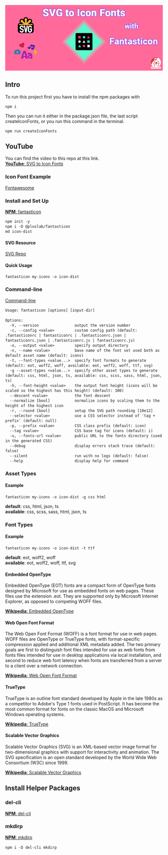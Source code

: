 ![Collapse & Expand HTML Block Elements CSS & JS](./readme/images/svg-to-icon-fonts-835x346.jpg)

## Intro
To run this project first you have to install the npm packages with

```
npm i
```

Then you can run it either in the package.json file, the last script createIconFonts, or you run this command in the terminal.

```
npm run createIconFonts
```
## YouTube
You can find the video to this repo at this link.  
[**YouTube**: SVG to Icon Fonts](https://www.youtube.com/watch?v=ooCLkjZcCiA)

### Icon Font Example

[Fontawesome](https://fontawesome.com/icons)

### Install and Set Up
[**NPM**: fantasticon](https://www.npmjs.com/package/fantasticon)
```
npm init -y
npm i -D @pluslab/fantasticon
md icon-dist
```

#### SVG Resource
[SVG Repo](https://www.svgrepo.com/)

#### Quick Usage
`fantasticon my-icons -o icon-dist`

### Command-line
[Command-line](https://github.com/agencia-e-plus/fantasticon#command-line)
```
Usage: fantasticon [options] [input-dir]

Options:
  -V, --version                output the version number
  -c, --config <value>         custom config path (default: .fantasticonrc | fantasticonrc | .fantasticonrc.json | fantasticonrc.json | .fantasticonrc.js | fantasticonrc.js)
  -o, --output <value>         specify output directory
  -n, --name <value>           base name of the font set used both as default asset name (default: icons)
  -t, --font-types <value...>  specify font formats to generate (default: eot, woff2, woff, available: eot, woff2, woff, ttf, svg)
  -g --asset-types <value...>  specify other asset types to generate (default: css, html, json, ts, available: css, scss, sass, html, json, ts)
  -h, --font-height <value>    the output font height (icons will be scaled so the highest has this height) (default: 300)
  --descent <value>            the font descent
  --normalize [bool]           normalize icons by scaling them to the height of the highest icon
  -r, --round [bool]           setup the SVG path rounding [10e12]
  --selector <value>           use a CSS selector instead of 'tag + prefix' (default: null)
  -p, --prefix <value>         CSS class prefix (default: icon)
  --tag <value>                CSS base tag for icons (default: i)
  -u, --fonts-url <value>      public URL to the fonts directory (used in the generated CSS)
  --debug                      display errors stack trace (default: false)
  --silent                     run with no logs (default: false)
  --help                       display help for command
```

### Asset Types
#### Example
`fantasticon my-icons -o icon-dist -g css html`

**default**: css, html, json, ts  
**available**: css, scss, sass, html, json, ts

### Font Types
#### Example
`fantasticon my-icons -o icon-dist -t ttf`

**default**: eot, woff2, woff  
**available**: eot, woff2, woff, ttf, svg

#### Embedded OpenType
Embedded OpenType (EOT) fonts are a compact form of OpenType fonts designed by Microsoft for use as embedded fonts on web pages. These files use the extension .eot. They are supported only by Microsoft Internet Explorer, as opposed to competing WOFF files.

[**Wikipedia**: Embedded OpenType](https://en.wikipedia.org/wiki/Embedded_OpenType)

#### Web Open Font Format
The Web Open Font Format (WOFF) is a font format for use in web pages. WOFF files are OpenType or TrueType fonts, with format-specific compression applied and additional XML metadata added. The two primary goals are first to distinguish font files intended for use as web fonts from fonts files intended for use in desktop applications via local installation, and second to reduce web font latency when fonts are transferred from a server to a client over a network connection.

[**Wikipedia**: Web Open Font Format](https://en.wikipedia.org/wiki/Web_Open_Font_Format)

#### TrueType

TrueType is an outline font standard developed by Apple in the late 1980s as a competitor to Adobe's Type 1 fonts used in PostScript. It has become the most common format for fonts on the classic MacOS and Microsoft Windows operating systems.

[**Wikipedia**: TrueType](https://en.wikipedia.org/wiki/TrueType)

#### Scalable Vector Graphics

Scalable Vector Graphics (SVG) is an XML-based vector image format for two-dimensional graphics with support for interactivity and animation. The SVG specification is an open standard developed by the World Wide Web Consortium (W3C) since 1999.

[**Wikipedia**: Scalable Vector Graphics](https://en.wikipedia.org/wiki/Scalable_Vector_Graphics)

## Install Helper Packages

### del-cli

[**NPM**: del-cli](https://www.npmjs.com/package/del-cli)

### mkdirp

[**NPM**: mkdirp](https://www.npmjs.com/package/mkdirp)

`npm i -D del-cli mkdirp`
